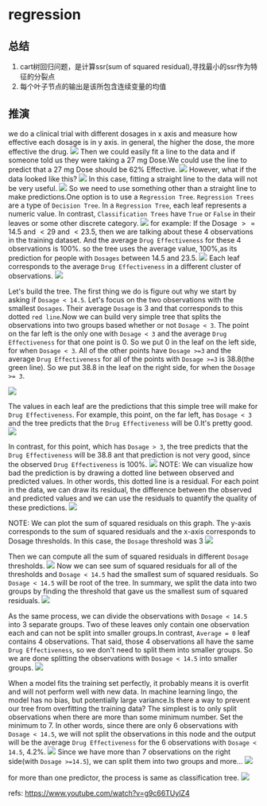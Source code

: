 # regression

## 总结
1. cart树回归问题，是计算ssr(sum of squared residual),寻找最小的ssr作为特征的分裂点
2. 每个叶子节点的输出是该所包含连续变量的均值



## 推演
we do a clinical trial with different dosages in x axis and measure how effective each dosage is in y axis. in general, the higher the dose, the more effective the drug.
![](./alg_tree_regression/1.png)
Then we could easily fit a line to the data and if someone told us they were taking a 27 mg Dose.We could use the line to predict that a 27 mg Dose should be 62% Effective.
![](./alg_tree_regression/2.png)
However, what if the data looked like this?
![](./alg_tree_regression/3.png)
In this case, fitting a straight line to the data will not be very useful.
![](./alg_tree_regression/4.png)
So we need to use something other than a straight line to make predictions.One option is to use a `Regression Tree`. `Regression Trees` are a type of `Decision Tree`. In a `Regression Tree`, each leaf represents a numeric value. In contrast, `Classification Trees` have `True` or `False` in their leaves or some other discrete category.
![](./alg_tree_regression/5.png)
for example: If the Dosage $>= 14.5$ and $< 29$ and $<23.5$, then we are talking about these 4 observations in the training dataset. And the average `Drug Effectiveness` for these 4 observations is 100%. so the tree uses the average value, 100%,as its prediction for people with `Dosages` between 14.5 and 23.5.
![](./alg_tree_regression/6.png)
Each leaf corresponds to the average `Drug Effectiveness` in a different cluster of observations.
![](./alg_tree_regression/7.gif)

Let's build the tree. The first thing we do is figure out why we start by asking if `Dosage < 14.5`.
Let's focus on the two observations with the smallest `Dosages`. Their average `Dosage` is 3 and that corresponds to this dotted `red line`.Now we can build very simple tree that splits the observations into two groups based whether or not `Dosage < 3`. The point on the far left is the only one with `Dosage < 3` and the average `Drug Effectiveness` for that one point is 0. So we put 0 in the leaf on the left side, for when `Dosage < 3`. All of the other points have `Dosage >=3` and the average `Drug Effectiveness` for all of the points with `Dosage >=3` is 38.8(the green line). So we put 38.8 in the leaf on the right side, for when the `Dosage >= 3`.

![](./alg_tree_regression/8.png)

The values in each leaf are the predictions that this simple tree will make for `Drug Effectiveness`. For example, this point, on the far left, has `Dosage < 3` and the tree predicts that the `Drug Effectiveness` will be 0.It's pretty good.
![](./alg_tree_regression/9.png)

In contrast, for this point, which has `Dosage > 3`, the tree predicts that the `Drug Effectiveness` will be 38.8 ant that prediction is not very good, since the observed `Drug Effectiveness` is 100%.
![](./alg_tree_regression/10.png)
NOTE: We can visualize how bad the prediction is by drawing a dotted line between observed and predicted values. In other words, this dotted line is a residual.
For each point in the data, we can draw its residual, the difference between the observed and predicted values and we can use the residuals to quantify the quality of these predictions.
![](./alg_tree_regression/11.png)

NOTE: We can plot the sum of squared residuals on this graph. The y-axis corresponds to the sum of squared residuals and the x-axis corresponds to Dosage thresholds. In this case, the `Dosage` threshold was 3
![](./alg_tree_regression/12.png)

Then we can compute all the sum of squared residuals in different `Dosage` thresholds.
![](./alg_tree_regression/13.png)
Now we can see sum of squared residuals for all of the thresholds and `Dosage < 14.5` had the smallest sum of squared residuals. So `Dosage < 14.5` will be root of the tree. In summary, we split the data into two groups by finding the threshold that gave us the smallest sum of squared residuals.
![](./alg_tree_regression/14.png)

As the same process, we can divide the observations with `Dosage < 14.5` into 3 separate groups. Two of these leaves only contain one observation each and can not be split into smaller groups.In contrast, `Average = 0` leaf contains 4 observations. That said, those 4 observations all have the same `Drug Effectiveness`, so we don't need to split them into smaller groups. So we are done splitting the observations with `Dosage < 14.5` into smaller groups.
![](./alg_tree_regression/15.png)

When a model fits the training set perfectly, it probably means it is overfit and will not perform well with new data. In machine learning lingo, the model has no bias, but potentially large variance.Is there a way to prevent our tree from overfitting the training data? The simplest is to only split observations when there are more than some minimum number.
Set the minimum to 7. In other words, since there are only 6 observations with `Dosage < 14.5`, we will not split the observations in this node and the output will be the average `Drug Effectiveness` for the 6 observations with `Dosage < 14.5`, 4.2%.
![](./alg_tree_regression/16.png)
Since we have more than 7 observations on the right side(with `Dosage >=14.5`), we can split them into two groups and more...
![](./alg_tree_regression/17.png)

for more than one predictor, the process is same as classification tree.
![](./alg_tree_regression/18.png)
































refs:
https://www.youtube.com/watch?v=g9c66TUylZ4